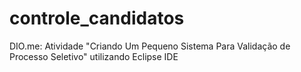 # controle_candidatos
DIO.me: Atividade "Criando Um Pequeno Sistema Para Validação de Processo Seletivo" utilizando Eclipse IDE

